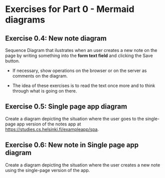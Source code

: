 # Exercises for Part 0 - Mermaid diagrams

## Exercise 0.4: New note diagram

Sequence Diagram that ilustrates when an user creates a new note on the page by writing something into the **form text field** and clicking the Save button.

-   If necessary, show operations on the browser or on the server as comments on the diagram.

-   The idea of these exercises is to read the text once more and to think through what is going on there.

## Exercise 0.5: Single page app diagram

Create a diagram depicting the situation where the user goes to the single-page app version of the notes app at https://studies.cs.helsinki.fi/exampleapp/spa.

## Exercise 0.6: New note in Single page app diagram

Create a diagram depicting the situation where the user creates a new note using the single-page version of the app.
